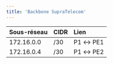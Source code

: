 ```yaml
---
title: 'Backbone SupraTelecom'
---
```


|  Sous-réseau  |  CIDR  |  Lien  |
|  :-----          |  :-----          |  :-----          |
|  172.16.0.0 |  /30 |  P1 ↔ PE1 |
|  172.16.0.4 |  /30 |  P1 ↔ PE2 |
